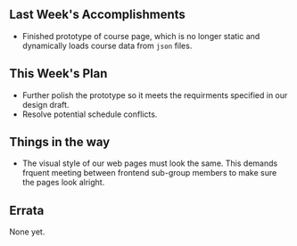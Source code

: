 ## Last Week's Accomplishments
- Finished prototype of course page, which is no longer static and dynamically loads course data from `json` files.
## This Week's Plan
- Further polish the prototype so it meets the requirments specified in our design draft.
- Resolve potential schedule conflicts.
## Things in the way
- The visual style of our web pages must look the same. This demands frquent meeting between frontend sub-group members to make sure the pages look alright.
## Errata
None yet.